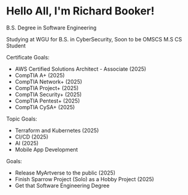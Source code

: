 <!-- 2022-2024 OzzyTheDev, Please Don't Copy -->

# Hello All, I'm Richard Booker!
B.S. Degree in Software Engineering

Studying at WGU for B.S. in CyberSecurity, Soon to be OMSCS M.S CS Student

Certificate Goals:

- AWS Certified Solutions Architect - Associate (2025)
- CompTIA A+ (2025)
- CompTIA Network+ (2025)
- CompTIA Project+ (2025)
- CompTIA Security+ (2025)
- CompTIA Pentest+ (2025)
- CompTIA CySA+ (2025)

Topic Goals:
- Terraform and Kubernetes (2025)
- CI/CD (2025)
- AI (2025)
- Mobile App Development

Goals:
- Release MyArtverse to the public (2025)
- Finish Sparrow Project (Solo) as a Hobby Project (2025)
- Get that Software Engineering Degree

